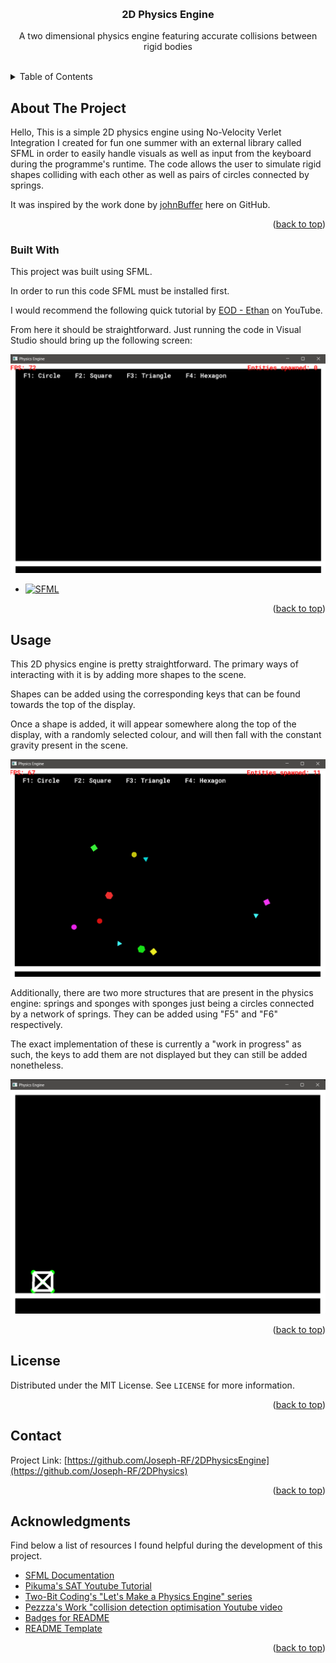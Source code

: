<a id="readme-top"></a>

<br />
<div align="center">

  <h3 align="center">2D Physics Engine</h3>

  <p align="center">
    A two dimensional physics engine featuring accurate collisions between rigid bodies 
    <br />
    <br />
  </p>
</div>

<!-- TABLE OF CONTENTS -->
<details>
  <summary>Table of Contents</summary>
  <ol>
    <li>
      <a href="#about-the-project">About The Project</a>
      <ul>
        <li><a href="#built-with">Built With</a></li>
      </ul>
    </li>
    <li><a href="#usage">Usage</a></li>
    <li><a href="#license">License</a></li>
    <li><a href="#contact">Contact</a></li>
    <li><a href="#acknowledgments">Acknowledgments</a></li>
  </ol>
</details>



<!-- ABOUT THE PROJECT -->
## About The Project

Hello, This is a simple 2D physics engine using No-Velocity Verlet Integration
I created for fun one summer with an external library called SFML in order
to easily handle visuals as well as input from the keyboard during the
programme's runtime. The code allows the user to simulate rigid shapes
colliding with each other as well as pairs of circles connected by springs.

It was inspired by the work done by [johnBuffer](https://github.com/johnBuffer/VerletSFML) here on GitHub.

<p align="right">(<a href="#readme-top">back to top</a>)</p>

### Built With

This project was built using SFML.

In order to run this code SFML must be installed first.

I would recommend the following quick tutorial by [EOD - Ethan](https://www.youtube.com/watch?v=lFzpkvrscs4) on YouTube. 

From here it should be straightforward. Just running the code in Visual Studio should bring up the following screen:

<img src="/README%20images/emptyScene.png" alt="Image of an empty scene." width="750"/>

* [![SFML][SFML-logo]][SFML-url]

<p align="right">(<a href="#readme-top">back to top</a>)</p>

<!-- USAGE EXAMPLES -->
## Usage

This 2D physics engine is pretty straightforward. The primary ways of interacting with it is by adding more shapes to the scene.

Shapes can be added using the corresponding keys that can be found towards the top of the display.

Once a shape is added, it will appear somewhere along the top of the display, with a randomly selected colour, and will then fall with the constant gravity present in the scene.

<img src="/README%20images/sceneWithShapes.png" alt="Image of a scene with a few shapes in it." width="750"/>

Additionally, there are two more structures that are present in the physics engine: springs and sponges with sponges just being a circles connected by a network of springs. They can be added using "F5" and "F6" respectively.

The exact implementation of these is currently a "work in progress" as such, the keys to add them are not displayed but they can still be added nonetheless.

<img src="/README%20images/spongeEmptyScene.png" alt="Image of a scene with a single sponge in it." width="750"/>

<p align="right">(<a href="#readme-top">back to top</a>)</p>

<!-- LICENSE -->
## License

Distributed under the MIT License. See `LICENSE` for more information.

<p align="right">(<a href="#readme-top">back to top</a>)</p>

<!-- CONTACT -->
## Contact

Project Link: [https://github.com/Joseph-RF/2DPhysicsEngine](https://github.com/Joseph-RF/2DPhysics)

<p align="right">(<a href="#readme-top">back to top</a>)</p>



<!-- ACKNOWLEDGMENTS -->
## Acknowledgments

Find below a list of resources I found helpful during the development of this project.

* [SFML Documentation](https://www.sfml-dev.org/documentation/2.6.2/)
* [Pikuma's SAT Youtube Tutorial](https://www.youtube.com/watch?v=-EsWKT7Doww)
* [Two-Bit Coding's "Let's Make a Physics Engine" series](https://www.youtube.com/watch?v=lzI7QUyl66g&list=PLSlpr6o9vURwq3oxVZSimY8iC-cdd3kIs)
* [Pezzza's Work "collision detection optimisation Youtube video](https://www.youtube.com/watch?v=lzI7QUyl66g&list=PLSlpr6o9vURwq3oxVZSimY8iC-cdd3kIs)
* [Badges for README](https://github.com/alexandresanlim/Badges4-README.md-Profile)
* [README Template](https://github.com/othneildrew/Best-README-Template)

<p align="right">(<a href="#readme-top">back to top</a>)</p>



<!-- MARKDOWN LINKS -->
<!-- https://www.markdownguide.org/basic-syntax/#reference-style-links -->

[SFML-url]: https://www.sfml-dev.org/
[SFML-logo]: https://img.shields.io/badge/SFML-8CC445?style=for-the-badge&logo=sfml&logoColor=white